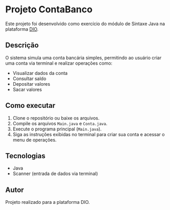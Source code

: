 # Projeto ContaBanco

Este projeto foi desenvolvido como exercício do módulo de Sintaxe Java na plataforma [DIO](https://www.dio.me/).

## Descrição

O sistema simula uma conta bancária simples, permitindo ao usuário criar uma conta via terminal e realizar operações como:
- Visualizar dados da conta
- Consultar saldo
- Depositar valores
- Sacar valores

## Como executar

1. Clone o repositório ou baixe os arquivos.
2. Compile os arquivos `Main.java` e `Conta.java`.
3. Execute o programa principal (`Main.java`).
4. Siga as instruções exibidas no terminal para criar sua conta e acessar o menu de operações.

## Tecnologias

- Java
- Scanner (entrada de dados via terminal)

## Autor

Projeto realizado para a plataforma DIO.